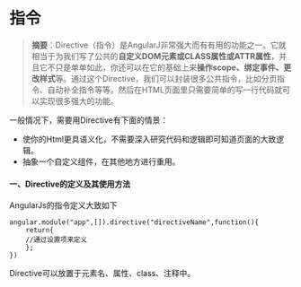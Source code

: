 # 指令

> **摘要**：Directive（指令）是AngularJ非常强大而有有用的功能之一。它就相当于为我们写了公共的**自定义DOM元素或CLASS属性或ATTR属性**，并且它不只是单单如此，你还可以在它的基础上来**操作scope、绑定事件、更改样式**等。通过这个Directive，我们可以封装很多公共指令，比如分页指令、自动补全指令等等。然后在HTML页面里只需要简单的写一行代码就可以实现很多强大的功能。

一般情况下，需要用Directive有下面的情景：
- 使你的Html更具语义化，不需要深入研究代码和逻辑即可知道页面的大致逻辑。
- 抽象一个自定义组件，在其他地方进行重用。

#### 一、Directive的定义及其使用方法
AngularJs的指令定义大致如下
```
angular.module("app",[]).directive("directiveName",function(){ 
	return{ 
	//通过设置项来定义 
	}; 
})
```
Directive可以放置于元素名、属性、class、注释中。